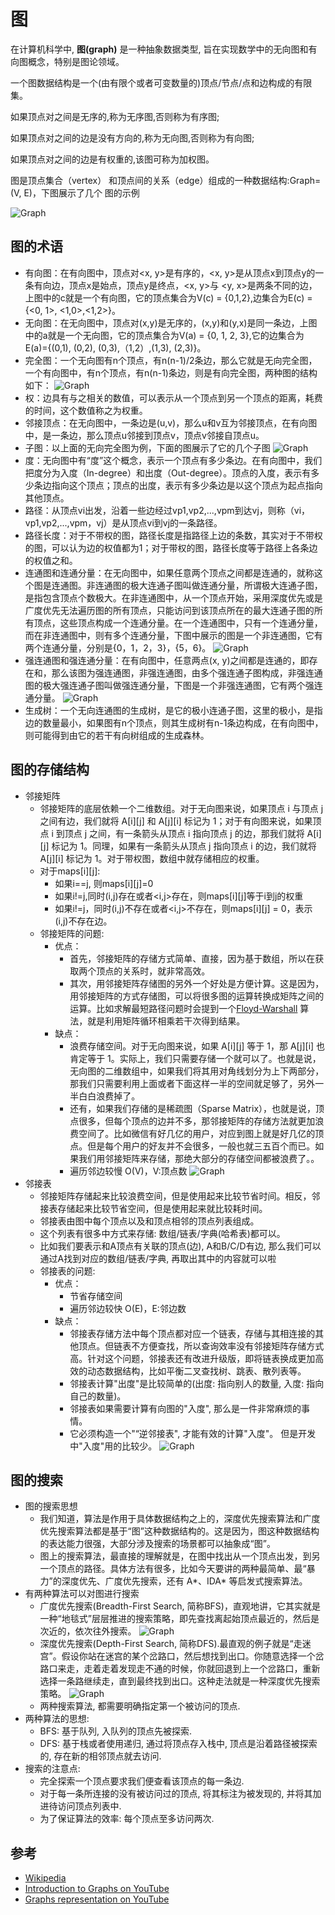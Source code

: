 # 图

在计算机科学中, **图(graph)** 是一种抽象数据类型,
旨在实现数学中的无向图和有向图概念，特别是图论领域。

一个图数据结构是一个(由有限个或者可变数量的)顶点/节点/点和边构成的有限集。

如果顶点对之间是无序的,称为无序图,否则称为有序图;

如果顶点对之间的边是没有方向的,称为无向图,否则称为有向图;

如果顶点对之间的边是有权重的,该图可称为加权图。

图是顶点集合（vertex） 和顶点间的关系（edge）组成的一种数据结构:Graph=(V, E)，下图展示了几个
图的示例

![Graph](../resources/graph1.png)

## 图的术语

* 有向图：在有向图中，顶点对<x, y>是有序的，<x, y>是从顶点x到顶点y的一条有向边，顶点x是始点，顶点y是终点，<x, y>与 <y, x>是两条不同的边，上图中的c就是一个有向图，它的顶点集合为V(c) = {0,1,2},边集合为E(c) = {<0, 1>, <1,0>,<1,2>}。
* 无向图：在无向图中，顶点对(x,y)是无序的，(x,y)和(y,x)是同一条边，上图中的a就是一个无向图，它的顶点集合为V(a) = {0, 1, 2, 3},它的边集合为E(a)={(0,1), (0,2), (0,3),（1,2）,(1,3), (2,3)}。
* 完全图：一个无向图有n个顶点，有n(n-1)/2条边，那么它就是无向完全图，一个有向图中，有n个顶点，有n(n-1)条边，则是有向完全图，两种图的结构如下：
![Graph](../resources/graph2.png)
* 权：边具有与之相关的数值，可以表示从一个顶点到另一个顶点的距离，耗费的时间，这个数值称之为权重。
* 邻接顶点：在无向图中，一条边是(u,v)，那么u和v互为邻接顶点，在有向图中，是一条边，那么顶点u邻接到顶点v，顶点v邻接自顶点u。
* 子图：以上面的无向完全图为例，下面的图展示了它的几个子图
![Graph](../resources/graph3.png)
* 度：无向图中有“度”这个概念，表示一个顶点有多少条边。在有向图中，我们把度分为入度（In-degree）和出度（Out-degree）。顶点的入度，表示有多少条边指向这个顶点；顶点的出度，表示有多少条边是以这个顶点为起点指向其他顶点。
* 路径：从顶点vi出发，沿着一些边经过vp1,vp2,...,vpm到达vj，则称（vi，vp1,vp2,...,vpm，vj）是从顶点vi到vj的一条路径。
* 路径长度：对于不带权的图，路径长度是指路径上边的条数，其实对于不带权的图，可以认为边的权值都为1；对于带权的图，路径长度等于路径上各条边的权值之和。
* 连通图和连通分量：在无向图中，如果任意两个顶点之间都是连通的，就称这个图是连通图。非连通图的极大连通子图叫做连通分量，所谓极大连通子图，是指包含顶点个数极大。在非连通图中，从一个顶点开始，采用深度优先或是广度优先无法遍历图的所有顶点，只能访问到该顶点所在的最大连通子图的所有顶点，这些顶点构成一个连通分量。在一个连通图中，只有一个连通分量，而在非连通图中，则有多个连通分量，下图中展示的图是一个非连通图，它有两个连通分量，分别是{0，1，2，3}，{5，6}。
![Graph](../resources/graph4.png)
* 强连通图和强连通分量：在有向图中，任意两点(x, y)之间都是连通的，即存在和，那么该图为强连通图，非强连通图，由多个强连通子图构成，非强连通图的极大强连通子图叫做强连通分量，下图是一个非强连通图，它有两个强连通分量。
![Graph](../resources/graph5.png)
* 生成树：一个无向连通图的生成树，是它的极小连通子图，这里的极小，是指边的数量最小，如果图有n个顶点，则其生成树有n-1条边构成，在有向图中，则可能得到由它的若干有向树组成的生成森林。

## 图的存储结构

* 邻接矩阵
  * 邻接矩阵的底层依赖一个二维数组。对于无向图来说，如果顶点 i 与顶点 j 之间有边，我们就将 A[i][j] 和 A[j][i] 标记为 1；对于有向图来说，如果顶点 i 到顶点 j 之间，有一条箭头从顶点 i 指向顶点 j 的边，那我们就将 A[i][j] 标记为 1。同理，如果有一条箭头从顶点 j 指向顶点 i 的边，我们就将 A[j][i] 标记为 1。对于带权图，数组中就存储相应的权重。
  * 对于maps[i][j]:
    * 如果i==j, 则maps[i][j]=0
    * 如果i!=j,同时(i,j)存在或者<i,j>存在，则maps[i][j]等于i到j的权重
    * 如果i!=j，同时(i,j)不存在或者<i,j>不存在，则maps[i][j] = 0，表示(i,j)不存在边。
  * 邻接矩阵的问题:
    * 优点：
      * 首先，邻接矩阵的存储方式简单、直接，因为基于数组，所以在获取两个顶点的关系时，就非常高效。
      * 其次，用邻接矩阵存储图的另外一个好处是方便计算。这是因为，用邻接矩阵的方式存储图，可以将很多图的运算转换成矩阵之间的运算。比如求解最短路径问题时会提到一个[Floyd-Warshall](https://zh.wikipedia.org/wiki/Floyd-Warshall) 算法，就是利用矩阵循环相乘若干次得到结果。
    * 缺点：
      * 浪费存储空间。对于无向图来说，如果 A[i][j] 等于 1，那 A[j][i] 也肯定等于 1。实际上，我们只需要存储一个就可以了。也就是说，无向图的二维数组中，如果我们将其用对角线划分为上下两部分，那我们只需要利用上面或者下面这样一半的空间就足够了，另外一半白白浪费掉了。
      * 还有，如果我们存储的是稀疏图（Sparse Matrix），也就是说，顶点很多，但每个顶点的边并不多，那邻接矩阵的存储方法就更加浪费空间了。比如微信有好几亿的用户，对应到图上就是好几亿的顶点。但是每个用户的好友并不会很多，一般也就三五百个而已。如果我们用邻接矩阵来存储，那绝大部分的存储空间都被浪费了。。
      * 遍历邻边较慢 O(V)，V:顶点数
  ![Graph](../resources/graph10.jpg)
* 邻接表
  * 邻接矩阵存储起来比较浪费空间，但是使用起来比较节省时间。相反，邻接表存储起来比较节省空间，但是使用起来就比较耗时间。
  * 邻接表由图中每个顶点以及和顶点相邻的顶点列表组成。
  * 这个列表有很多中方式来存储: 数组/链表/字典(哈希表)都可以。
  * 比如我们要表示和A顶点有关联的顶点(边), A和B/C/D有边, 那么我们可以通过A找到对应的数组/链表/字典, 再取出其中的内容就可以啦
  * 邻接表的问题:
    * 优点：
      * 节省存储空间
      * 遍历邻边较快 O(E)，E:邻边数
    * 缺点：
      * 邻接表存储方法中每个顶点都对应一个链表，存储与其相连接的其他顶点。但链表不方便查找，所以查询效率没有邻接矩阵存储方式高。针对这个问题，邻接表还有改进升级版，即将链表换成更加高效的动态数据结构，比如平衡二叉查找树、跳表、散列表等。
      * 邻接表计算"出度"是比较简单的(出度: 指向别人的数量, 入度: 指向自己的数量)。
      * 邻接表如果需要计算有向图的"入度", 那么是一件非常麻烦的事情。
      * 它必须构造一个"“逆邻接表", 才能有效的计算"入度"。 但是开发中"入度"用的比较少。
  ![Graph](../resources/graph11.jpg)

## 图的搜索

* 图的搜索思想
  * 我们知道，算法是作用于具体数据结构之上的，深度优先搜索算法和广度优先搜索算法都是基于“图”这种数据结构的。这是因为，图这种数据结构的表达能力很强，大部分涉及搜索的场景都可以抽象成“图”。
  * 图上的搜索算法，最直接的理解就是，在图中找出从一个顶点出发，到另一个顶点的路径。具体方法有很多，比如今天要讲的两种最简单、最“暴力”的深度优先、广度优先搜索，还有 A*、IDA* 等启发式搜索算法。
* 有两种算法可以对图进行搜索
  * 广度优先搜索(Breadth-First Search, 简称BFS)，直观地讲，它其实就是一种“地毯式”层层推进的搜索策略，即先查找离起始顶点最近的，然后是次近的，依次往外搜索。
  ![Graph](../resources/graph12.jpg)
  * 深度优先搜索(Depth-First Search, 简称DFS).最直观的例子就是“走迷宫”。假设你站在迷宫的某个岔路口，然后想找到出口。你随意选择一个岔路口来走，走着走着发现走不通的时候，你就回退到上一个岔路口，重新选择一条路继续走，直到最终找到出口。这种走法就是一种深度优先搜索策略。
  ![Graph](../resources/graph13.jpg)
  * 两种搜索算法, 都需要明确指定第一个被访问的顶点.
* 两种算法的思想:
  * BFS: 基于队列, 入队列的顶点先被探索.
  * DFS: 基于栈或者使用递归, 通过将顶点存入栈中, 顶点是沿着路径被探索的, 存在新的相邻顶点就去访问.
* 搜索的注意点:
  * 完全探索一个顶点要求我们便查看该顶点的每一条边.
  * 对于每一条所连接的没有被访问过的顶点, 将其标注为被发现的, 并将其加进待访问顶点列表中.
  * 为了保证算法的效率: 每个顶点至多访问两次.


## 参考

- [Wikipedia](https://en.wikipedia.org/wiki/Graph_(abstract_data_type))
- [Introduction to Graphs on YouTube](https://www.youtube.com/watch?v=gXgEDyodOJU&index=9&list=PLLXdhg_r2hKA7DPDsunoDZ-Z769jWn4R8)
- [Graphs representation on YouTube](https://www.youtube.com/watch?v=k1wraWzqtvQ&index=10&list=PLLXdhg_r2hKA7DPDsunoDZ-Z769jWn4R8)